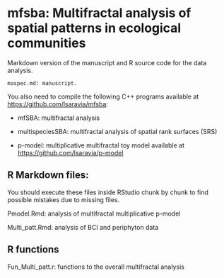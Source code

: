 # mfsba: Multifractal analysis of spatial patterns in ecological communities

Markdown version of the manuscript and R source code for the data analysis.

    maspec.md: manuscript.

You also need to compile the following C++ programs available at <https://github.com/lsaravia/mfsba>:

+ mfSBA: multifractal analysis

+ multispeciesSBA: multifractal analysis of spatial rank surfaces (SRS)

+ p-model: multiplicative multifractal toy model available at <https://github.com/lsaravia/p-model>

## R Markdown files:

You should execute these files inside RStudio chunk by chunk to find possible mistakes due to missing files.
  
Pmodel.Rmd: analysis of multifractal multiplicative p-model

Multi_patt.Rmd: analysis of BCI and periphyton data



## R functions


Fun_Multi_patt.r: functions to the overall multifractal analysis


